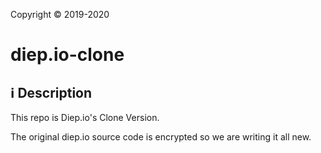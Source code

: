 Copyright © 2019-2020
# diep.io-clone

## ℹ️ Description 
This repo is Diep.io's Clone Version.

The original diep.io source code is encrypted
so we are writing it all new.
